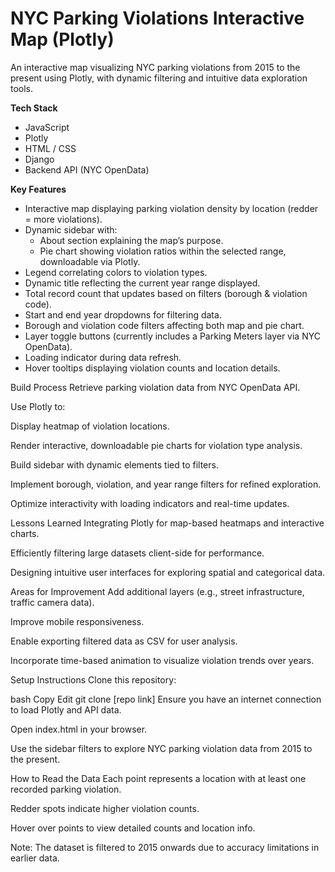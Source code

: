 # NYC Parking Violations Interactive Map (Plotly)
An interactive map visualizing NYC parking violations from 2015 to the present using Plotly, with dynamic filtering and intuitive data exploration tools.

**Tech Stack**
- JavaScript
- Plotly
- HTML / CSS
- Django
- Backend API (NYC OpenData)

**Key Features**
- Interactive map displaying parking violation density by location (redder = more violations).
- Dynamic sidebar with:
  - About section explaining the map’s purpose.
  - Pie chart showing violation ratios within the selected range, downloadable via Plotly.
- Legend correlating colors to violation types.
- Dynamic title reflecting the current year range displayed.
- Total record count that updates based on filters (borough & violation code).
- Start and end year dropdowns for filtering data.
- Borough and violation code filters affecting both map and pie chart.
- Layer toggle buttons (currently includes a Parking Meters layer via NYC OpenData).
- Loading indicator during data refresh.
- Hover tooltips displaying violation counts and location details.

Build Process
Retrieve parking violation data from NYC OpenData API.

Use Plotly to:

Display heatmap of violation locations.

Render interactive, downloadable pie charts for violation type analysis.

Build sidebar with dynamic elements tied to filters.

Implement borough, violation, and year range filters for refined exploration.

Optimize interactivity with loading indicators and real-time updates.

Lessons Learned
Integrating Plotly for map-based heatmaps and interactive charts.

Efficiently filtering large datasets client-side for performance.

Designing intuitive user interfaces for exploring spatial and categorical data.

Areas for Improvement
Add additional layers (e.g., street infrastructure, traffic camera data).

Improve mobile responsiveness.

Enable exporting filtered data as CSV for user analysis.

Incorporate time-based animation to visualize violation trends over years.

Setup Instructions
Clone this repository:

bash
Copy
Edit
git clone [repo link]
Ensure you have an internet connection to load Plotly and API data.

Open index.html in your browser.

Use the sidebar filters to explore NYC parking violation data from 2015 to the present.

How to Read the Data
Each point represents a location with at least one recorded parking violation.

Redder spots indicate higher violation counts.

Hover over points to view detailed counts and location info.

Note: The dataset is filtered to 2015 onwards due to accuracy limitations in earlier data.
